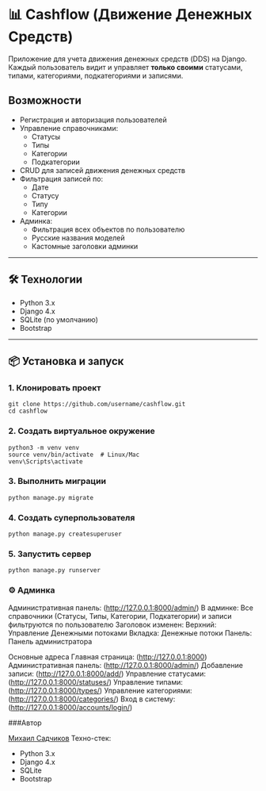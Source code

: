 # 📊 Cashflow (Движение Денежных Средств)

Приложение для учета движения денежных средств (DDS) на Django.  
Каждый пользователь видит и управляет **только своими** статусами, типами, категориями, подкатегориями и записями.  

## Возможности
- Регистрация и авторизация пользователей
- Управление справочниками:
  - Статусы
  - Типы
  - Категории
  - Подкатегории
- CRUD для записей движения денежных средств
- Фильтрация записей по:
  - Дате
  - Статусу
  - Типу
  - Категории
- Админка:
  - Фильтрация всех объектов по пользователю
  - Русские названия моделей
  - Кастомные заголовки админки

---

## 🛠 Технологии
- Python 3.x
- Django 4.x
- SQLite (по умолчанию)
- Bootstrap

---

## 📦 Установка и запуск

### 1. Клонировать проект
```
git clone https://github.com/username/cashflow.git
cd cashflow
```

### 2. Создать виртуальное окружение
```
python3 -m venv venv
source venv/bin/activate  # Linux/Mac
venv\Scripts\activate 
```

### 3. Выполнить миграции
```
python manage.py migrate
```

### 4. Создать суперпользователя
```
python manage.py createsuperuser
```

### 5. Запустить сервер
```
python manage.py runserver
```

### ⚙️ Админка
Административная панель: (http://127.0.0.1:8000/admin/)
В админке:
Все справочники (Статусы, Типы, Категории, Подкатегории) и записи фильтруются по пользователю
Заголовок изменен:
Верхний: Управление Денежными потоками
Вкладка: Денежные потоки
Панель: Панель администратора

Основные адреса
Главная страница: (http://127.0.0.1:8000)
Административная панель: (http://127.0.0.1:8000/admin/)
Добавление записи: (http://127.0.0.1:8000/add/)
Управление статусами: (http://127.0.0.1:8000/statuses/)
Управление типами: (http://127.0.0.1:8000/types/)
Управление категориями: (http://127.0.0.1:8000/categories/)
Вход в систему: (http://127.0.0.1:8000/accounts/login/)

###Автор

[Михаил Садчиков](https://t.me/Sadchikov89)
Техно-стек:
- Python 3.x
- Django 4.x
- SQLite
- Bootstrap
